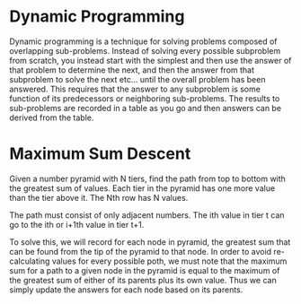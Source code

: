 # Dynamic Programming

Dynamic programming is a technique for solving problems composed of overlapping sub-problems. Instead of solving every possible subproblem from scratch, you instead start with the simplest and then use the answer of that problem to determine the next, and then the answer from that subproblem to solve the next etc... until the overall problem has been answered. This requires that the answer to any subproblem is some function of its predecessors or neighboring sub-problems. The results to sub-problems are recorded in a table as you go and then answers can be derived from the table.


# Maximum Sum Descent

Given a number pyramid with N tiers, find the path from top to bottom with the greatest sum of values. Each tier in the pyramid has one more value than the tier above it. The Nth row has N values.

The path must consist of only adjacent numbers. The ith value in tier t can go to the ith or i+1th value in tier t+1.

To solve this, we will record for each node in pyramid, the greatest sum that can be found from the tip of the pyramid to that node. In order to avoid re-calculating values for every possible poth, we must note that the maximum sum for a path to a given node in the pyramid is equal to the maximum of the greatest sum of either of its parents plus its own value. Thus we can simply update the answers for each node based on its parents.